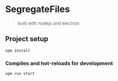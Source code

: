 # SegregateFiles
> built with nodejs and electron

## Project setup
```
npm install
```

### Compiles and hot-reloads for development
```
npm run start
```


